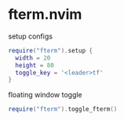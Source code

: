 # fterm.nvim

setup configs

```lua
require("fterm").setup {
  width = 20
  height = 80
  toggle_key = '<leader>tf'
}
```

floating window toggle 
```lua
require("fterm").toggle_fterm()
```
